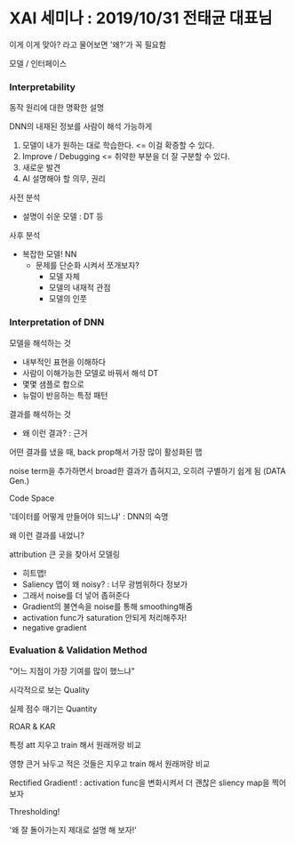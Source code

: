 # XAI 세미나 : 2019/10/31 전태균 대표님

이게 이게 맞아? 라고 물어보면 '왜?'가 꼭 필요함

모델 / 인터페이스

### Interpretability

동작 원리에 대한 명확한 설명

DNN의 내재된 정보를 사람이 해석 가능하게

1. 모델이 내가 원하는 대로 학습한다. <= 이걸 확증할 수 있다.
2. Improve / Debugging <= 취약한 부분을 더 잘 구분할 수 있다.
3. 새로운 발견
4. AI 설명해야 할 의무, 권리



사전 분석

- 설명이 쉬운 모델 : DT 등

사후 분석

- 복잡한 모델! NN
  - 문제를 단순화 시켜서 쪼개보자?
    - 모델 자체
    - 모델의 내재적 관점
    - 모델의 인풋

### Interpretation of DNN

모델을 해석하는 것

- 내부적인 표현을 이해하다
- 사람이 이해가능한 모델로 바꿔서 해석 DT
- 몇몇 샘플로 합으로
- 뉴럴이 반응하는 특정 패턴

결과를 해석하는 것

- 왜 이런 결과? : 근거



어떤 결과를 냈을 때, back prop해서 가장 많이 활성화된 맵

noise term을 추가하면서 broad한 결과가 좁혀지고, 오히려 구별하기 쉽게 됨 (DATA Gen.)

Code Space

'데이터를 어떻게 만들어야 되느냐' : DNN의 숙명



왜 이런 결과를 내었니?

attribution 큰 곳을 찾아서 모델링

- 히트맵!
- Saliency 맵이 왜 noisy? : 너무 광범위하다 정보가
- 그래서 noise를 더 넣어 좁혀준다
- Gradient의 불연속을 noise를 통해 smoothing해줌
- activation func가 saturation 안되게 처리해주자!
- negative gradient

### Evaluation & Validation Method

"어느 지점이 가장 기여를 많이 했느냐"

시각적으로 보는 Quality

실제 점수 매기는 Quantity

ROAR & KAR

특정 att 지우고 train 해서 원래꺼랑 비교

영향 큰거 놔두고 적은 것들은 지우고 train 해서 원래꺼랑 비교



Rectified Gradient!  : activation func을 변화시켜서 더 괜찮은 sliency map을 찍어보자

Thresholding!



'왜 잘 돌아가는지 제대로 설명 해 보자!'